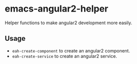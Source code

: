 # emacs-angular2-helper

Helper functions to make angular2 development more easily.

## Usage
* `eah-create-component` to create an angular2 component.
* `eah-create-service` to create an angular2 service.

